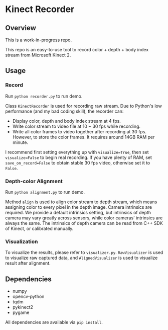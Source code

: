 # Kinect Recorder

## Overview

This is a work-in-progress repo.

This repo is an easy-to-use tool to record color + depth + body index stream from Microsoft Kinect 2.

## Usage

### Record

Run `python recorder.py` to run demo.

Class `KinectRecorder` is used for recording raw stream. Due to Python's low performance (and my bad coding skill), the recorder can:

* Display color, depth and body index stream at 4 fps.
* Write color stream to video file at 10 ~ 30 fps while recording.
* Write all color frames to video together after recording at 30 fps. However, to store the color frames. It requires around 14GB RAM per minute.

I recommend first setting everything up with `visualize=True`, then set `visualize=False` to begin real recording. If you have plenty of RAM, set `save_on_record=False` to obtain stable 30 fps video, otherwise set it to `False`.

### Depth-color Alignment

Run `python alignment.py` to run demo.

Method `align` is used to align color stream to depth stream, which means assigning color to every pixel in the depth image. Camera intrinsics are required. We provide a default intrinsics setting, but intrinsics of depth camera may vary greatly across sensors, while color cameras' intrinsics are always the same. The intrinsics of depth camera can be read from C++ SDK of Kinect, or calibrated manually.

### Visualization

To visualize the results, please refer to `visualizer.py`. `RawVisualizer` is used to visualize raw captured data, and `AlignedVisualizer` is used to visualize result after alignment.

## Dependencies

* numpy
* opencv-python
* tqdm
* pykinect2
* pygame

All dependencies are available via `pip install`.
